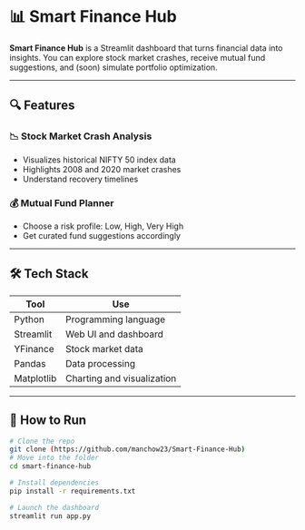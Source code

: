 # 📊 Smart Finance Hub

**Smart Finance Hub** is a Streamlit dashboard that turns financial data into insights. You can explore stock market crashes, receive mutual fund suggestions, and (soon) simulate portfolio optimization.

---

## 🔍 Features

### 📉 Stock Market Crash Analysis
- Visualizes historical NIFTY 50 index data
- Highlights 2008 and 2020 market crashes
- Understand recovery timelines

### 💰 Mutual Fund Planner
- Choose a risk profile: Low, High, Very High
- Get curated fund suggestions accordingly

---

## 🛠 Tech Stack

| Tool       | Use                            |
|------------|---------------------------------|
| Python     | Programming language            |
| Streamlit  | Web UI and dashboard            |
| YFinance   | Stock market data               |
| Pandas     | Data processing                 |
| Matplotlib | Charting and visualization      |

---

## 🚀 How to Run

```bash
# Clone the repo
git clone (https://github.com/manchow23/Smart-Finance-Hub)
# Move into the folder
cd smart-finance-hub

# Install dependencies
pip install -r requirements.txt

# Launch the dashboard
streamlit run app.py
